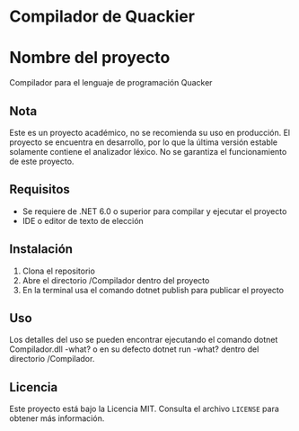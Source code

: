 # Compilador de Quackier
# Nombre del proyecto
Compilador para el lenguaje de programación Quacker
## Nota
Este es un proyecto académico, no se recomienda su uso en producción. El proyecto se encuentra en desarrollo, por lo que la última versión estable solamente contiene el analizador léxico. No se garantiza el funcionamiento de este proyecto.
## Requisitos
- Se requiere de .NET 6.0 o superior para compilar y ejecutar el proyecto
- IDE o editor de texto de elección
## Instalación

1. Clona el repositorio
2. Abre el directorio /Compilador dentro del proyecto
3. En la terminal usa el comando dotnet publish para publicar el proyecto

## Uso

Los detalles del uso se pueden encontrar ejecutando el comando dotnet Compilador.dll -what? o en su defecto dotnet run -what? dentro del directorio /Compilador.

## Licencia

Este proyecto está bajo la Licencia MIT. Consulta el archivo `LICENSE` para obtener más información.
